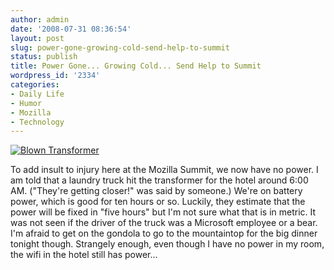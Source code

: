 ```yaml
---
author: admin
date: '2008-07-31 08:36:54'
layout: post
slug: power-gone-growing-cold-send-help-to-summit
status: publish
title: Power Gone... Growing Cold... Send Help to Summit
wordpress_id: '2334'
categories:
- Daily Life
- Humor
- Mozilla
- Technology
---
```


[![Blown
Transformer](http://farm4.static.flickr.com/3138/2720171490_f08d2dac16.jpg)](http://www.flickr.com/photos/albill/2720171490/ "Blown Transformer by albill, on Flickr")

To add insult to injury here at the Mozilla Summit, we now have no
power. I am told that a laundry truck hit the transformer for the hotel
around 6:00 AM. ("They're getting closer!" was said by someone.) We're
on battery power, which is good for ten hours or so. Luckily, they
estimate that the power will be fixed in "five hours" but I'm not sure
what that is in metric. It was not seen if the driver of the truck was a
Microsoft employee or a bear. I'm afraid to get on the gondola to go to
the mountaintop for the big dinner tonight though. Strangely enough,
even though I have no power in my room, the wifi in the hotel still has
power...
